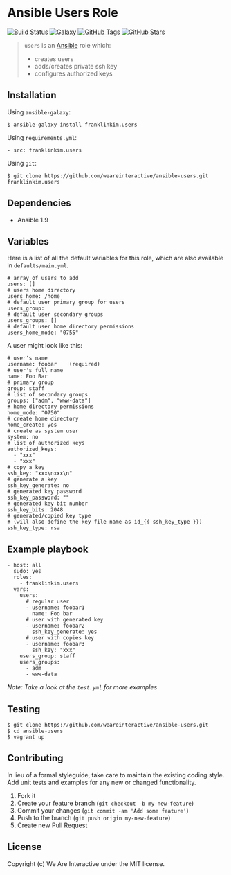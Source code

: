 # Ansible Users Role

[![Build Status](https://img.shields.io/travis/weareinteractive/ansible-users.svg)](https://travis-ci.org/weareinteractive/ansible-users)
[![Galaxy](http://img.shields.io/badge/galaxy-franklinkim.supervisor-blue.svg)](https://galaxy.ansible.com/list#/roles/1383)
[![GitHub Tags](https://img.shields.io/github/tag/weareinteractive/ansible-users.svg)](https://github.com/weareinteractive/ansible-users)
[![GitHub Stars](https://img.shields.io/github/stars/weareinteractive/ansible-users.svg)](https://github.com/weareinteractive/ansible-users)

> `users` is an [Ansible](http://www.ansible.com) role which:
>
> * creates users
> * adds/creates private ssh key
> * configures authorized keys

## Installation

Using `ansible-galaxy`:

```
$ ansible-galaxy install franklinkim.users
```

Using `requirements.yml`:

```
- src: franklinkim.users
```

Using `git`:

```
$ git clone https://github.com/weareinteractive/ansible-users.git franklinkim.users
```

## Dependencies

* Ansible 1.9

## Variables

Here is a list of all the default variables for this role, which are also available in `defaults/main.yml`.

```
# array of users to add
users: []
# users home directory
users_home: /home
# default user primary group for users
users_group:
# default user secondary groups
users_groups: []
# default user home directory permissions
users_home_mode: "0755"
```

A user might look like this:

```
# user's name
username: foobar    (required)
# user's full name
name: Foo Bar
# primary group
group: staff
# list of secondary groups
groups: ["adm", "www-data"]
# home directory permissions
home_mode: "0750"
# create home directory
home_create: yes
# create as system user
system: no
# list of authorized keys
authorized_keys:
  - "xxx"
  - "xxx"
# copy a key
ssh_key: "xxx\nxxx\n"
# generate a key
ssh_key_generate: no
# generated key password
ssh_key_password: ""
# generated key bit number
ssh_key_bits: 2048
# generated/copied key type
# (will also define the key file name as id_{{ ssh_key_type }})
ssh_key_type: rsa
```

## Example playbook

```
- host: all
  sudo: yes
  roles:
    - franklinkim.users
  vars:
    users:
      # regular user
      - username: foobar1
        name: Foo bar
      # user with generated key
      - username: foobar2
        ssh_key_generate: yes
      # user with copies key
      - username: foobar3
        ssh_key: "xxx"
    users_group: staff
    users_groups:
      - adm
      - www-data
```

*Note: Take a look at the `test.yml` for more examples*

## Testing

```
$ git clone https://github.com/weareinteractive/ansible-users.git
$ cd ansible-users
$ vagrant up
```

## Contributing

In lieu of a formal styleguide, take care to maintain the existing coding style. Add unit tests and examples for any new or changed functionality.

1. Fork it
2. Create your feature branch (`git checkout -b my-new-feature`)
3. Commit your changes (`git commit -am 'Add some feature'`)
4. Push to the branch (`git push origin my-new-feature`)
5. Create new Pull Request

## License
Copyright (c) We Are Interactive under the MIT license.


